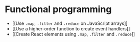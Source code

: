 # Functional programming

- [[Use `.map`, `.filter` and `.reduce` on JavaScript arrays]]
- [[Use a higher-order function to create event handlers]]
- [[Create React elements using `.map`, `.filter` and `.reduce`]]